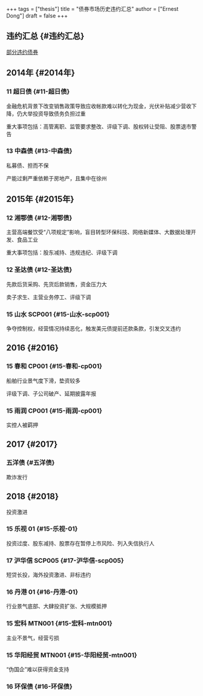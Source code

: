 +++
tags = ["thesis"]
title = "债券市场历史违约汇总"
author = ["Ernest Dong"]
draft = false
+++

## 违约汇总 {#违约汇总}

[部分违约债券](~/Desktop/thesis/default.csv)


## 2014年 {#2014年}


### 11 超日债 {#11-超日债}

金融危机背景下改变销售政策导致应收帐款难以转化为现金，光伏补贴减少营收下降，仍大举投资导致债务负担过重

重大事项包括：高管离职、监管要求整改、评级下调、股权转让受阻、股票退市警告


### 13 中森债 {#13-中森债}

私募债、担而不保

产能过剩严重依赖于房地产，且集中在徐州


## 2015年 {#2015年}


### 12 湘鄂债 {#12-湘鄂债}

主营高端餐饮受“八项规定”影响，盲目转型环保科技、网络新媒体、大数据处理开发、食品工业

重大事项包括：股东减持、违规违纪、评级下调


### 12 圣达债 {#12-圣达债}

先款后货采购、先货后款销售，资金压力大

卖子求生、主营业务停工、评级下调


### 15 山水 SCP001 {#15-山水-scp001}

争夺控制权，经营情况持续恶化，触发美元债提前还款条款，引发交叉违约


## 2016 {#2016}


### 15 春和 CP001 {#15-春和-cp001}

船舶行业景气度下滑，垫资较多

评级下调、子公司破产、延期披露年报


### 15 雨润 CP001 {#15-雨润-cp001}

实控人被羁押


## 2017 {#2017}


### 五洋债 {#五洋债}

欺诈发行


## 2018 {#2018}

投资激进


### 15 乐视 01 {#15-乐视-01}

投资过度、股东减持、股票存在暂停上市风险、列入失信执行人


### 17 沪华信 SCP005 {#17-沪华信-scp005}

短贷长投，海外投资激进、非标违约


### 16 丹港 01 {#16-丹港-01}

行业景气底部、大肆投资扩张、大规模抵押


### 15 宏科 MTN001 {#15-宏科-mtn001}

主业不景气，经营亏损


### 15 华阳经贸 MTN001 {#15-华阳经贸-mtn001}

“伪国企”难以获得资金支持


### 16 环保债 {#16-环保债}
